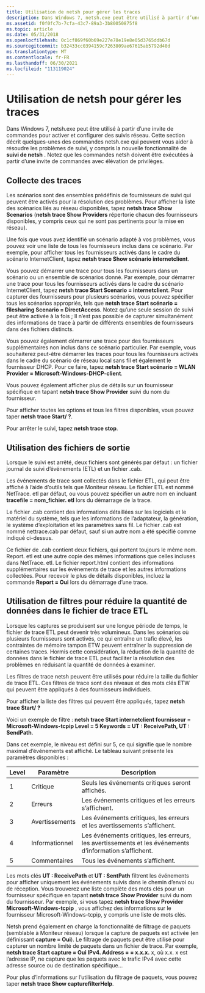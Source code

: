```yaml
---
title: Utilisation de netsh pour gérer les traces
description: Dans Windows 7, netsh.exe peut être utilisé à partir d’une invite de commandes pour activer et configurer des suivis réseau. Cette section décrit quelques-unes des commandes netsh.exe qui peuvent vous aider à résoudre les problèmes de suivi, y compris la nouvelle fonctionnalité de suivi de netsh.
ms.assetid: f0f0fc7b-7cfa-43c7-89a3-3b80050875f8
ms.topic: article
ms.date: 05/31/2018
ms.openlocfilehash: 0c1cf869f60b69e227e78e19e8e05d3765ddb67d
ms.sourcegitcommit: b32433cc0394159c7263809ae67615ab5792d40d
ms.translationtype: MT
ms.contentlocale: fr-FR
ms.lasthandoff: 06/30/2021
ms.locfileid: "113119024"
---
```

# <a name="using-netsh-to-manage-traces"></a>Utilisation de netsh pour gérer les traces

Dans Windows 7, netsh.exe peut être utilisé à partir d’une invite de commandes pour activer et configurer des suivis réseau. Cette section décrit quelques-unes des commandes netsh.exe qui peuvent vous aider à résoudre les problèmes de suivi, y compris la nouvelle fonctionnalité de **suivi de netsh** . Notez que les commandes netsh doivent être exécutées à partir d’une invite de commandes avec élévation de privilèges.

## <a name="collecting-traces"></a>Collecte des traces

Les scénarios sont des ensembles prédéfinis de fournisseurs de suivi qui peuvent être activés pour la résolution des problèmes. Pour afficher la liste des scénarios liés au réseau disponibles, tapez **netsh trace Show Scenarios** (**netsh trace Show Providers** répertorie chacun des fournisseurs disponibles, y compris ceux qui ne sont pas pertinents pour la mise en réseau).

Une fois que vous avez identifié un scénario adapté à vos problèmes, vous pouvez voir une liste de tous les fournisseurs inclus dans ce scénario. Par exemple, pour afficher tous les fournisseurs activés dans le cadre du scénario InternetClient, tapez **netsh trace Show scénario internetclient**.

Vous pouvez démarrer une trace pour tous les fournisseurs dans un scénario ou un ensemble de scénarios donné. Par exemple, pour démarrer une trace pour tous les fournisseurs activés dans le cadre du scénario InternetClient, tapez **netsh trace Start Scenario = internetclient**. Pour capturer des fournisseurs pour plusieurs scénarios, vous pouvez spécifier tous les scénarios appropriés, tels que **netsh trace Start scénario = filesharing Scenario = DirectAccess**. Notez qu’une seule session de suivi peut être activée à la fois ; Il n’est pas possible de capturer simultanément des informations de trace à partir de différents ensembles de fournisseurs dans des fichiers distincts.

Vous pouvez également démarrer une trace pour des fournisseurs supplémentaires non inclus dans ce scénario particulier. Par exemple, vous souhaiterez peut-être démarrer les traces pour tous les fournisseurs activés dans le cadre du scénario de réseau local sans fil et également le fournisseur DHCP. Pour ce faire, tapez **netsh trace Start scénario = WLAN Provider = Microsoft-Windows-DHCP-client**.

Vous pouvez également afficher plus de détails sur un fournisseur spécifique en tapant **netsh trace Show Provider** suivi du nom du fournisseur.

Pour afficher toutes les options et tous les filtres disponibles, vous pouvez taper **netsh trace Start/ ?**.

Pour arrêter le suivi, tapez **netsh trace stop**.

## <a name="using-the-output-files"></a>Utilisation des fichiers de sortie

Lorsque le suivi est arrêté, deux fichiers sont générés par défaut : un fichier journal de suivi d’événements (ETL) et un fichier .cab.

Les événements de trace sont collectés dans le fichier ETL, qui peut être affiché à l’aide d’outils tels que Moniteur réseau. Le fichier ETL est nommé NetTrace. etl par défaut, ou vous pouvez spécifier un autre nom en incluant **tracefile = nom_fichier. etl** lors du démarrage de la trace.

Le fichier .cab contient des informations détaillées sur les logiciels et le matériel du système, tels que les informations de l’adaptateur, la génération, le système d’exploitation et les paramètres sans fil. Le fichier .cab est nommé nettrace.cab par défaut, sauf si un autre nom a été spécifié comme indiqué ci-dessus.

Ce fichier de .cab contient deux fichiers, qui portent toujours le même nom. Report. etl est une autre copie des mêmes informations que celles incluses dans NetTrace. etl. Le fichier report.html contient des informations supplémentaires sur les événements de trace et les autres informations collectées. Pour recevoir le plus de détails disponibles, incluez la commande **Report = Oui** lors du démarrage d’une trace.

## <a name="using-filters-to-reduce-the-amount-of-data-in-the-etl-trace-file"></a>Utilisation de filtres pour réduire la quantité de données dans le fichier de trace ETL

Lorsque les captures se produisent sur une longue période de temps, le fichier de trace ETL peut devenir très volumineux. Dans les scénarios où plusieurs fournisseurs sont activés, ce qui entraîne un trafic élevé, les contraintes de mémoire tampon ETW peuvent entraîner la suppression de certaines traces. Hormis cette considération, la réduction de la quantité de données dans le fichier de trace ETL peut faciliter la résolution des problèmes en réduisant la quantité de données à examiner.

Les filtres de trace netsh peuvent être utilisés pour réduire la taille du fichier de trace ETL. Ces filtres de trace sont des niveaux et des mots clés ETW qui peuvent être appliqués à des fournisseurs individuels.

Pour afficher la liste des filtres qui peuvent être appliqués, tapez **netsh trace Start/ ?**

Voici un exemple de filtre : **netsh trace Start internetclient fournisseur = Microsoft-Windows-tcpip Level = 5 Keywords = UT : ReceivePath, UT : SendPath**.

Dans cet exemple, le niveau est défini sur 5, ce qui signifie que le nombre maximal d’événements est affiché. Le tableau suivant présente les paramètres disponibles :



| Level      | Paramètre              | Description                                                                           |
|-------|---------------|----------------------------------------------------------------------------|
| 1     | Critique      | Seuls les événements critiques seront affichés.                                        |
| 2     | Erreurs        | Les événements critiques et les erreurs s’affichent.                                  |
| 3     | Avertissements      | Les événements critiques, les erreurs et les avertissements s’affichent.                       |
| 4     | Informationnel | Les événements critiques, les erreurs, les avertissements et les événements d’information s’affichent. |
| 5     | Commentaires       | Tous les événements s’affichent.                                                  |



 

Les mots clés **UT : ReceivePath** et **UT : SentPath** filtrent les événements pour afficher uniquement les événements suivis dans le chemin d’envoi ou de réception. Vous trouverez une liste complète des mots clés pour un fournisseur spécifique en tapant **netsh trace Show Provider** suivi du nom du fournisseur. Par exemple, si vous tapez **netsh trace Show Provider Microsoft-Windows-tcpip** , vous affichez des informations sur le fournisseur Microsoft-Windows-tcpip, y compris une liste de mots clés.

Netsh prend également en charge la fonctionnalité de filtrage de paquets (semblable à Moniteur réseau) lorsque la capture de paquets est activée (en définissant **capture = Oui**). Le filtrage de paquets peut être utilisé pour capturer un nombre limité de paquets dans un fichier de trace. Par exemple, **netsh trace Start capture = Oui IPv4. Address = = x.x.x.** x, où x.x. x est l’adresse IP, ne capture que les paquets avec le trafic IPv4 avec cette adresse source ou de destination spécifique...

Pour plus d’informations sur l’utilisation du filtrage de paquets, vous pouvez taper **netsh trace Show capturefilterHelp**.

 

 




